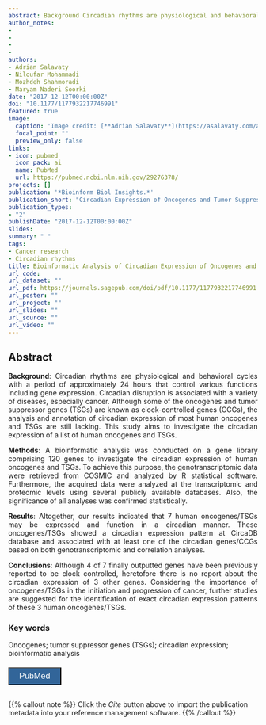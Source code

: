 ```yaml
---
abstract: Background Circadian rhythms are physiological and behavioral cycles with a period of approximately 24 hours that control various functions including gene expression. Circadian disruption is associated with a variety of diseases, especially cancer. Although some of the oncogenes and tumor suppressor genes (TSGs) are known as clock-controlled genes (CCGs), the analysis and annotation of circadian expression of most human oncogenes and TSGs are still lacking. This study aims to investigate the circadian expression of a list of human oncogenes and TSGs. Methods A bioinformatic analysis was conducted on a gene library comprising 120 genes to investigate the circadian expression of human oncogenes and TSGs. To achieve this purpose, the genotranscriptomic data were retrieved from COSMIC and analyzed by R statistical software. Furthermore, the acquired data were analyzed at the transcriptomic and proteomic levels using several publicly available databases. Also, the significance of all analyses was confirmed statistically. Results Altogether, our results indicated that 7 human oncogenes/TSGs may be expressed and function in a circadian manner. These oncogenes/TSGs showed a circadian expression pattern at CircaDB database and associated with at least one of the circadian genes/CCGs based on both genotranscriptomic and correlation analyses. Conclusions Although 4 of 7 finally outputted genes have been previously reported to be clock controlled, heretofore there is no report about the circadian expression of 3 other genes. Considering the importance of oncogenes/TSGs in the initiation and progression of cancer, further studies are suggested for the identification of exact circadian expression patterns of these 3 human oncogenes/TSGs.
author_notes:
- 
- 
- 
- 
authors:
- Adrian Salavaty
- Niloufar Mohammadi
- Mozhdeh Shahmoradi
- Maryam Naderi Soorki
date: "2017-12-12T00:00:00Z"
doi: "10.1177/1177932217746991"
featured: true
image:
  caption: 'Image credit: [**Adrian Salavaty**](https://asalavaty.com/author/adrian-salavaty/)'
  focal_point: ""
  preview_only: false
links:
- icon: pubmed
  icon_pack: ai
  name: PubMed
  url: https://pubmed.ncbi.nlm.nih.gov/29276378/
projects: []
publication: '*Bioinform Biol Insights.*'
publication_short: "Circadian Expression of Oncogenes and Tumor Suppressor Genes"
publication_types:
- "2"
publishDate: "2017-12-12T00:00:00Z"
slides: 
summary: " "
tags:
- Cancer research
- Circadian rhythms
title: Bioinformatic Analysis of Circadian Expression of Oncogenes and Tumor Suppressor Genes
url_code: 
url_dataset: ""
url_pdf: https://journals.sagepub.com/doi/pdf/10.1177/1177932217746991
url_poster: ""
url_project: ""
url_slides: ""
url_source: ""
url_video: ""
---
```


## **Abstract**  
<div style="text-align: justify">
<b>Background</b>: Circadian rhythms are physiological and behavioral cycles with a period of approximately 24 hours that control various functions including gene expression. Circadian disruption is associated with a variety of diseases, especially cancer. Although some of the oncogenes and tumor suppressor genes (TSGs) are known as clock-controlled genes (CCGs), the analysis and annotation of circadian expression of most human oncogenes and TSGs are still lacking. This study aims to investigate the circadian expression of a list of human oncogenes and TSGs.  

<b>Methods</b>: A bioinformatic analysis was conducted on a gene library comprising 120 genes to investigate the circadian expression of human oncogenes and TSGs. To achieve this purpose, the genotranscriptomic data were retrieved from COSMIC and analyzed by R statistical software. Furthermore, the acquired data were analyzed at the transcriptomic and proteomic levels using several publicly available databases. Also, the significance of all analyses was confirmed statistically.  

<b>Results</b>: Altogether, our results indicated that 7 human oncogenes/TSGs may be expressed and function in a circadian manner. These oncogenes/TSGs showed a circadian expression pattern at CircaDB database and associated with at least one of the circadian genes/CCGs based on both genotranscriptomic and correlation analyses.  

<b>Conclusions</b>: Although 4 of 7 finally outputted genes have been previously reported to be clock controlled, heretofore there is no report about the circadian expression of 3 other genes. Considering the importance of oncogenes/TSGs in the initiation and progression of cancer, further studies are suggested for the identification of exact circadian expression patterns of these 3 human oncogenes/TSGs.  
</div>

### **Key words**
Oncogenes; tumor suppressor genes (TSGs); circadian expression; bioinformatic analysis

<div style="text-align: left">
<a href="https://pubmed.ncbi.nlm.nih.gov/29276378/" target="_blank">
<button style="background-color:#326599;color:#fff;margin-top:6px;margin-bottom:16px;border-radius:1px;font-size:1.2em;padding:6px 20px; font-family: "GibsonSemibold", "Helvetica Neue", Helvetica, Arial, sans-serif;cursor: pointer; vertical-align: middle; float:none !important;text-shadow:0 1px 1px rgba(0,0,0,0.2)" class="btn"><i class="ai ai-pubmed"></i>
PubMed
</button>
</a>
</div>

{{% callout note %}}
Click the *Cite* button above to import the publication metadata into your reference management software.
{{% /callout %}}
